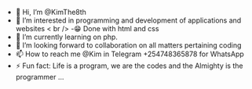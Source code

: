 - 👋 Hi, I’m @KimThe8th
- 👀 I’m interested in programming and development of applications and websites < br />
-😁 Done with html and css
- 🌱 I’m currently learning on php.
- 💞️ I’m looking forward to collaboration on all matters pertaining coding
- 📫 How to reach me @Kim in Telegram +254748365878 for WhatsApp 
- ⚡ Fun fact: Life is a program, we are the codes and the Almighty is the programmer ...

<!---
KimThe8th/KimThe8th is a ✨ special ✨ repository because its `README.md` (this file) appears on your GitHub profile.
You can click the Preview link to take a look at your changes.
--->
